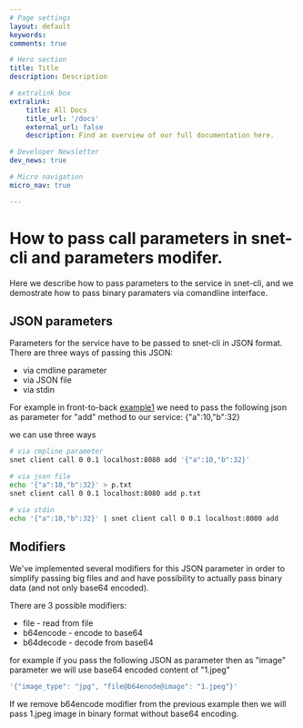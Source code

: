 ```yaml
---
# Page settings
layout: default
keywords:
comments: true

# Hero section
title: Title
description: Description

# extralink box
extralink:
    title: All Docs
    title_url: '/docs'
    external_url: false
    description: Find an overview of our full documentation here.

# Developer Newsletter
dev_news: true

# Micro navigation
micro_nav: true

---
```


# How to pass call parameters in snet-cli and parameters modifer.

Here we describe how to pass parameters to the service in snet-cli, and we demostrate how to pass binary paramaters via comandline interface.

## JSON parameters

Parameters for the service have to be passed to snet-cli in JSON format. There are three ways of passing this JSON:
* via cmdline parameter
* via JSON file
* via stdin

For example in front-to-back [example1](front-to-back-examples/example1.md#make-a-call-using-stateless-logic) we need to pass the following json as parameter for "add" method to our service:
{"a":10,"b":32}

we can use three ways
```bash
# via cmpline parameter
snet client call 0 0.1 localhost:8080 add '{"a":10,"b":32}'

# via json file
echo '{"a":10,"b":32}' > p.txt
snet client call 0 0.1 localhost:8080 add p.txt

# via stdin
echo '{"a":10,"b":32}' | snet client call 0 0.1 localhost:8080 add
```

## Modifiers

We've implemented several modifiers for this JSON parameter in order to simplify passing big files and and have possibility to actually pass binary data (and not only base64 encoded).

There are 3 possible modifiers:
* file      - read from file
* b64encode - encode to base64
* b64decode - decode from base64

for example if you pass the following JSON as parameter then as "image" parameter we will use base64 encoded content of "1.jpeg"

```bash
'{"image_type": "jpg", "file@b64enode@image": "1.jpeg"}'
```

If we remove b64encode modifier from the previous example then we will pass 1.jpeg image in binary format without base64 encoding.  
